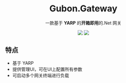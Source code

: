 <h1 align="center">Gubon.Gateway</h1>

<p align="center">一款基于 <b>YARP</b> 的<b>开箱即用</b>的.Net 网关</p>

<p align="center">
  <a href="###"><img src="https://img.shields.io/github/license/eddyyuen/Gubon.Gateway?label=%E5%BC%80%E6%BA%90%E5%8D%8F%E8%AE%AE&style=flat-square" /></a>
  <a href="https://github.com/eddyyuen/Gubon.Gateway/releases" target="_blank"><img src="https://img.shields.io/github/v/release/eddyyuen/Gubon.Gateway?label=%E5%BD%93%E5%89%8D%E7%89%88%E6%9C%AC&style=flat-square" /></a>
</p>

## 特点

- 基于 YARP 
- 提供管理UI，可在UI上配置所有参数
- 可启动多个网关终端进行负载
